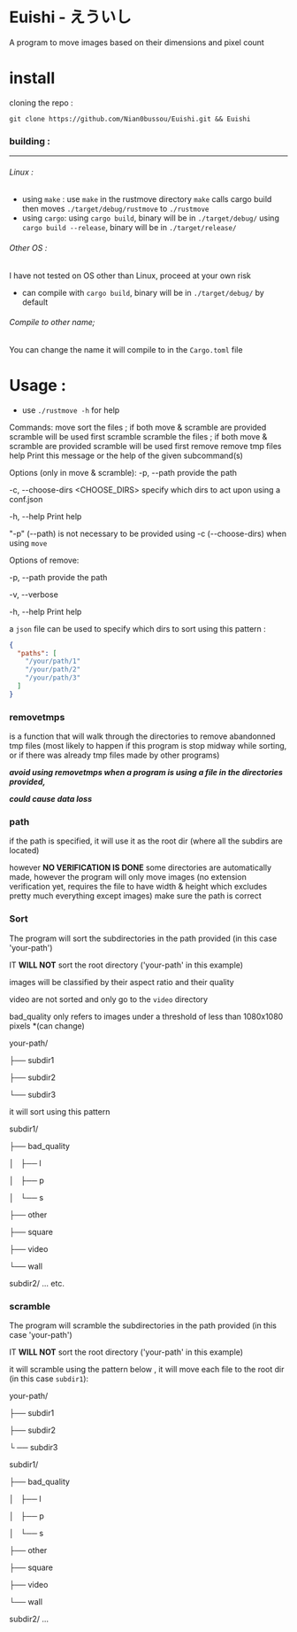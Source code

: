 # Euishi - えういし
A program to move images based on their dimensions and pixel count

# install
cloning the repo : 
```
git clone https://github.com/Nian0bussou/Euishi.git && Euishi
```

### building :
--- 

###### Linux : 
 - using `make` :
    use `make` in the rustmove directory
    `make` calls cargo build then moves `./target/debug/rustmove` to `./rustmove`
 - using `cargo`:
    using `cargo build`, binary will be in `./target/debug/`
    using `cargo build --release`, binary will be in `./target/release/`

###### Other OS : 
I have not tested on OS other than Linux, proceed at your own risk
 - can compile with `cargo build`, binary will be in `./target/debug/` by default

###### Compile to other name;
You can change the name it will compile to in the `Cargo.toml` file

# Usage : 
 - use `./rustmove -h` for help

Commands: 
    move      sort the files ; if both move & scramble are provided scramble will be used first
    scramble  scramble the files ; if both move & scramble are provided scramble will be used first
    remove    remove tmp files
    help      Print this message or the help of the given subcommand(s)


Options (only in move & scramble):
  -p, --path <PATH>                provide the path

  -c, --choose-dirs <CHOOSE_DIRS>  specify which dirs to act upon using a conf.json

  -h, --help                       Print help

"-p" (--path)
is not necessary to be provided using -c (--choose-dirs) when using `move`

Options of remove:

  -p, --path <PATH>  provide the path

  -v, --verbose

  -h, --help         Print help

 
 a `json` file can be used to specify which dirs to sort using this pattern :

```json
{
  "paths": [
    "/your/path/1"
    "/your/path/2"
    "/your/path/3"
  ]
}
```


### removetmps

is a function that will
walk through the directories to remove 
abandonned tmp files 
(most likely to happen if this program is stop midway while sorting,
or if there was already tmp files made by other programs)

***avoid using removetmps when a program is using a file in the directories provided,***

***could cause data loss***

### path
if the path is specified, it will use it as the root dir (where all the subdirs are located)

however **NO VERIFICATION IS DONE** 
some directories are automatically made,
however the program will only move images 
(no extension verification yet,
requires the file to have width &
height which excludes pretty much everything except images)
make sure the path is correct

### Sort 

The program will sort the subdirectories in the path provided (in this case 'your-path')

IT **WILL NOT** sort the root directory ('your-path' in this example)

images will be classified by their aspect ratio and their quality

video are not sorted and only go to the `video` directory

bad_quality only refers to images under a threshold of less than 1080x1080 pixels *(can change)

your-path/

├── subdir1

├── subdir2

└── subdir3

it will sort using this pattern 

subdir1/

├── bad_quality

│   ├── l

│   ├── p

│   └── s

├── other

├── square

├── video

└── wall

subdir2/
...
etc.


### scramble

The program will scramble the subdirectories in the path provided (in this case 'your-path')

IT **WILL NOT** sort the root directory ('your-path' in this example)


it will scramble using the pattern below , it will move each file to the root dir (in this case `subdir1`):

your-path/

├── subdir1

├── subdir2

└ ── subdir3

subdir1/

├── bad_quality

│   ├── l

│   ├── p

│   └── s

├── other

├── square

├── video

└── wall

subdir2/
...



